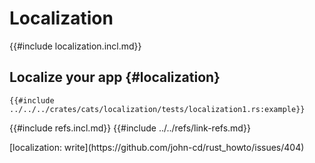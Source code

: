 # Localization

{{#include localization.incl.md}}

## Localize your app {#localization}

```rust,editable
{{#include ../../../crates/cats/localization/tests/localization1.rs:example}}
```

{{#include refs.incl.md}}
{{#include ../../refs/link-refs.md}}

<div class="hidden">
[localization: write](https://github.com/john-cd/rust_howto/issues/404)
</div>
